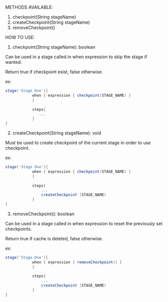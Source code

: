 
METHODS AVAILABLE:
1. checkpoint(String stageName)
2. createCheckpoint(String stageName)
3. removeCheckpoint()

HOW TO USE:

1. checkpoint(String stageName): boolean

Can be used in a stage called in when expression to skip the stage if wanted.

Return true if checkpoint exist, false otherwise.

ex:
```groovy
stage('Stage One'){
            when { expression { checkpoint(STAGE_NAME) }
            }
            
            steps{
               ...
            }
}
```

2. createCheckpoint(String stageName): void

Must be used to create checkpoint of the current stage in order to use checkpoint.

ex:
```groovy
stage('Stage One'){
            when { expression { checkpoint(STAGE_NAME) }
            }
            
            steps{
                ...
                createCheckpoint (STAGE_NAME)
            }
}
``` 
 
3. removeCheckpoint(): boolean

Can be used in a stage called in when expression to reset the previously set checkpoints.

Return true if cache is deleted, false otherwise.

ex: 
```groovy
stage('Stage One'){
            when { expression { removeCheckpoint() }
            }
            
            steps{
                ...
                createCheckpoint (STAGE_NAME)
            }
}
```           
            

